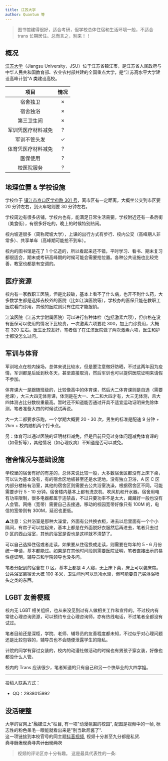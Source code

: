 ```yaml
---
title: 江苏大学
author: Quantum 等
---
```


> 图书馆建得很好，适合考研，但学校总体住宿和生活环境一般，不适合 trans 长期居住。总而言之，别来！！

## 概况

[江苏大学](https://www.ujs.edu.cn)（Jiangsu University，JSU）位于江苏省镇江市，是江苏省人民政府与中华人民共和国教育部、农业农村部共建的全国重点大学，是“江苏高水平大学建设高峰计划”A 类建设高校。

|项目|情况|
|:---:|:---:|
|宿舍独卫|✗|
|宿舍独浴|✗|
|第三卫生间|✗|
|军训凭医疗材料减免|?|
|军训不管头发|✓|
|体育凭医疗材料减免|?|
|医保使用|?|
|校医院服务|?|

## 地理位置 & 学校设施

学校位于 [镇江市京口区学府路 301 号](https://amap.com/place/B01FF02CA4)，离市区有一定距离，大概坐公交到市区要 20 分钟左右，到火车站则要 30 分钟左右。

学校周边有很多店铺，学校内也有，能满足日常生活需要。学校附近还有一条后街（美食街），有很多好吃的，晚上的时候特别热闹。

校内坡道很多（简称爬坡大学），上课的出行方式有步行、校内公交（高峰期人非常多）、共享单车（高峰期可能抢不到车）。

校内的图书馆是花了 1 个亿造的，所以看起来还不错，平时学习、看书、期末复习都很适合，期末或考研高峰期的时候可能会需要抢位置。各种公共设施也比较完善，教室也都是有空调的。

## 医疗资源

校内有一家教职工医院，但是比较破，基本上看不了什么病，也开不到什么药，大多数学生都是选择去校外的医院（比如江滨医院等），学校办的医保只能在教职工医院看门诊用，其他的医院则只有住院才能报销。

江滨医院（江苏大学附属医院）可以进行各种体检（包括激素六项），但价格在没有医保可以使用的情况下比较贵，一次激素六项要花 300，加上门诊费用，大概在 320 左右。医生比较友好，笔者做了在江滨医院做了两次激素六项，医生和护士都没怎么过问。

## 军训与体育

军训地点在校内操场，总体来说比较水，但是要注意做好防晒，不过这两年因为疫情，军训都是后延到秋冬天，甚至直接取消，然后军训也可以提供医院证明来请假不参加。

体育课大一是跟随班级的，比较像高中的体育课，然后大二体育课则是自选（需要抢课），大三大四无体育课，体测是在大一、大二和大四才有，大三无体测，且大四体测占比分数权重最高。暂时还不知道能否通过开具不适宜运动证明来免除体测，笔者准备大四的时候试试再说。

大一大二都要求乐跑，一个学期大概要 20 - 30 次，男生的标准是配速 9 分钟 + 2km + 校内随机两个打卡点。

另：体育可以通过医院的证明材料减免，但是目前只见过身体问题减免体育课的（如骨折等），其他情况（如心理疾病）不知道是否可以减免。

## 宿舍情况与基础设施

学校里的宿舍有好的有差的，总体来说比较一般，大多数宿舍区都没有上床下桌，可以认为基本没有，有的宿舍区地板甚至还是水泥地。没有独立卫浴，A 区 C 区内部分楼栋有浴室，其他的宿舍区则需要去公共浴室洗澡，根据宿舍区不同，可能需要步行 5 - 10 分钟。宿舍楼内基本上都有洗衣机、吹风机和开水器。宿舍用电有功率限制，很多电器都属于违禁品，不过只要功率不是太大，藏藏好一般也没有人会管。网络（宽带）需要自己去接通，移动的校园宽带好像只有 100M 的，电信的宽带则有 300M，延迟也更低。

⚠️注意：公共浴室是那种大澡堂，外面有公共换衣柜，进去以后里面有一个个小隔间，有帘子可以拉起来，基本上都是在外面脱好衣服然后再进去，笔者只去过 D 区的西山浴室，其他的浴室是否也是这样就不清楚了。

可以自己选择住宿或者走读，如果要从住宿换成走读，则需要在每年的 5 - 6 月份统一申请，基本都能过。如果是在其他时间段则需要医院证明，笔者直接出示的易性症证明，辅导员和学院领导也没多问。

笔者分配到的宿舍在 D 区，基本上都是 4 人寝，无上床下桌，床上可以装床帘。公共浴室离宿舍大概 100 多米，卫生间也可以洗冷水澡，但可能要自己买淋浴喷头之类的东西。

## LGBT 友善梗概

校内无 LGBT 相关组织，也从来没见到过有人做相关工作和宣传的。不过校内有常驻心理咨询资源，可以预约专业心理咨询师，亦有热线电话，不过笔者全都没有试过。

笔者目前还是深柜，学院、老师、辅导员的友善程度都未知，不过似乎对心理问题还是比较包容的，辅导员也不会随便泄露学生的隐私。

计院的同学有穿过女装的，校内的动漫社做活动的时候也有男孩子穿女装，好像也都没什么人管。

校内的 Trans 应该很少，笔者知道的只有自己和另一个快毕业的大四学姐。

---

投稿人联系方式：

- QQ：2938015992

## 没活硬整
大学的官网上"融媒江大"栏目, 有一项"动漫氛围的校园", 配图是视频中的一帧, 标志性的粉色呆毛一眼能就看出来是"别当欧尼酱了".  
这一项链接到本校官号的同主题[抖音视频](https://www.douyin.com/video/7304246467978448163), 视频十分甚至九分都是私货.  
~~真寻厨发现真寻共计出现两次~~

>视频的评论区亦十分有趣。
>这是最具代表性的一条:  